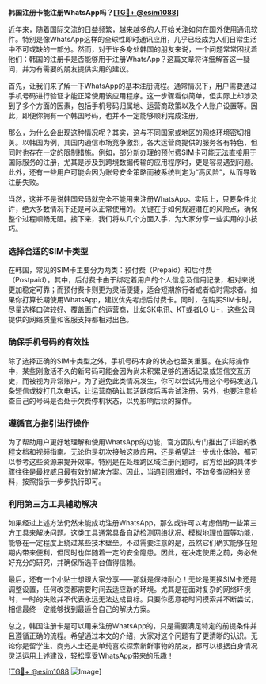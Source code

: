 **韩国注册卡能注册WhatsApp吗？[[TG💪+ @esim1088](https://t.me/s/esim1088)]**

近年来，随着国际交流的日益频繁，越来越多的人开始关注如何在国外使用通讯软件。特别是像WhatsApp这样的全球性即时通讯应用，几乎已经成为人们日常生活中不可或缺的一部分。然而，对于许多身处韩国的朋友来说，一个问题常常困扰着他们：韩国的注册卡是否能够用于注册WhatsApp？这篇文章将详细解答这一疑问，并为有需要的朋友提供实用的建议。

首先，让我们来了解一下WhatsApp的基本注册流程。通常情况下，用户需要通过手机号码进行验证才能正常使用该应用程序。这一步骤看似简单，但实际上却涉及到了多个方面的因素，包括手机号码归属地、运营商政策以及个人账户设置等。因此，即便你拥有一个韩国号码，也并不一定能够顺利完成注册。

那么，为什么会出现这种情况呢？其实，这与不同国家或地区的网络环境密切相关。以韩国为例，其国内通信市场竞争激烈，各大运营商提供的服务各有特色，但同时也存在一定的限制措施。例如，部分新办理的预付费SIM卡可能无法直接用于国际服务的注册，尤其是涉及到跨境数据传输的应用程序时，更是容易遇到问题。此外，还有一些用户可能会因为账号安全策略而被系统判定为“高风险”，从而导致注册失败。

当然，这并不是说韩国号码就完全不能用来注册WhatsApp。实际上，只要条件允许，绝大多数情况下还是可以正常使用的。关键在于如何规避潜在的风险点，确保整个过程顺畅无阻。接下来，我们将从几个方面入手，为大家分享一些实用的小技巧。

### **选择合适的SIM卡类型**
在韩国，常见的SIM卡主要分为两类：预付费（Prepaid）和后付费（Postpaid）。其中，后付费卡由于绑定着用户的个人信息及信用记录，相对来说更加稳定可靠；而预付费卡则更为灵活便捷，适合短期旅行者或者临时需求者。如果你打算长期使用WhatsApp，建议优先考虑后付费卡。同时，在购买SIM卡时，尽量选择口碑较好、覆盖面广的运营商，比如SK电讯、KT或者LG U+，这些公司提供的网络质量和客服支持都相对出色。

### **确保手机号码的有效性**
除了选择正确的SIM卡类型之外，手机号码本身的状态也至关重要。在实际操作中，某些刚激活不久的新号码可能会因为尚未积累足够的通话记录或短信交互历史，而被视为异常账户。为了避免此类情况发生，你可以尝试先用这个号码发送几条短信或拨打几次电话，让运营商确认其活跃度后再尝试注册。另外，也要注意检查自己的号码是否处于欠费停机状态，以免影响后续的操作。

### **遵循官方指引进行操作**
为了帮助用户更好地理解和使用WhatsApp的功能，官方团队专门推出了详细的教程文档和视频指南。无论你是初次接触这款应用，还是希望进一步优化体验，都可以参考这些资源来提升效率。特别是在处理跨区域注册问题时，官方给出的具体步骤往往是最权威且最有效的解决方案。因此，当遇到困难时，不妨多查阅相关资料，按照指示一步步执行即可。

### **利用第三方工具辅助解决**
如果经过上述方法仍然未能成功注册WhatsApp，那么或许可以考虑借助一些第三方工具来解决问题。这类工具通常具备自动检测网络状况、模拟地理位置等功能，能够在一定程度上绕过某些技术壁垒。不过需要注意的是，虽然它们确实能够在短期内带来便利，但同时也伴随着一定的安全隐患。因此，在决定使用之前，务必做好充分的研究，并确保所选平台值得信赖。

最后，还有一个小贴士想跟大家分享——那就是保持耐心！无论是更换SIM卡还是调整设置，任何改变都需要时间去适应新的环境。尤其是在面对复杂的网络环境时，一时的失败并不代表永远无法达成目标。只要你愿意花时间摸索并不断尝试，相信最终一定能够找到最适合自己的解决方案。

总之，韩国注册卡是可以用来注册WhatsApp的，只是需要满足特定的前提条件并且遵循正确的流程。希望通过本文的介绍，大家对这个问题有了更清晰的认识。无论你是留学生、商务人士还是单纯喜欢探索新鲜事物的朋友，都可以根据自身情况灵活运用上述建议，轻松享受WhatsApp带来的乐趣！

[[TG💪+ @esim1088](https://t.me/s/esim1088) ![Image](https://i.postimg.cc/4NQfJmqS/Snipaste-2025-05-13-00-14-12.png)]